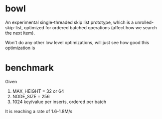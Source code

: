 # bowl

An experimental single-threaded skip list prototype, which is a unrolled-skip-list, optimized for ordered batched operations (affect how we search the next item). 

Won't do any other low level optimizations, will just see how good this optimization is

# benchmark

Given
1. MAX_HEIGHT = 32 or 64
2. NODE_SIZE = 256
3. 1024 key/value per inserts, ordered per batch

It is reaching a rate of 1.6-1.8M/s
